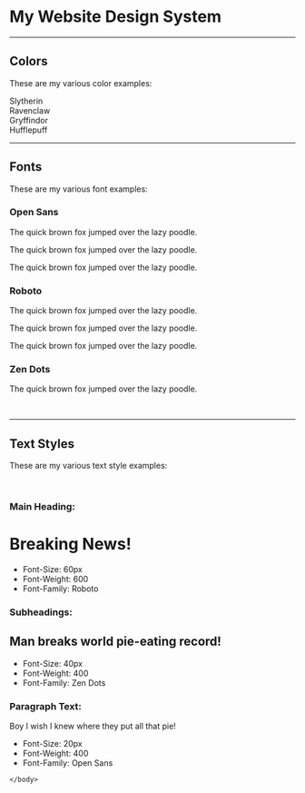 <!DOCTYPE html5>
<html>
    <head>
        <title>Website Design System</title>
        <link rel="stylesheet" href="styles.css">
    </head>
    <body>
        <h1>My Website Design System</h1>
        <hr>
        <div class="color_section">
            <h2>Colors</h2>
            <p>These are my various color examples:</p>
            <div id="color_1"><span>Slytherin</span></div>
            <div id="color_2"><span>Ravenclaw</span></div>
            <div id="color_3"><span>Gryffindor</span></div>
            <div id="color_4"><span>Hufflepuff</span></div>
        </div>
        <hr>
        <div class="font_section">
            <h2>Fonts</h2>
            <p>These are my various font examples:</p>
            <div id="font_1"> 
                <h3>Open Sans</h3>
                <p class="openSans">The quick brown fox jumped over the lazy poodle.</p>
                <p class="openSans_italic">The quick brown fox jumped over the lazy poodle.</p>
                <p class="openSans_bold">The quick brown fox jumped over the lazy poodle.</p>
            </div>
            <div id="font_2">
                <h3>Roboto</h3>
                <p class="roboto">The quick brown fox jumped over the lazy poodle.</p>
                <p class="roboto_italic">The quick brown fox jumped over the lazy poodle.</p>
                <p class="roboto_bold">The quick brown fox jumped over the lazy poodle.</p>
            </div>
            <div id="font_3">
                <h3>Zen Dots</h3>
                <p class="zenDots">The quick brown fox jumped over the lazy poodle.</p>
            </div>
        </div>
        <br>
        <hr>
        <div class="textStyle_section">
            <h2>Text Styles</h2>
            <p>These are my various text style examples:</p>
            <br>
            <h3>Main Heading:</h3>
            <div id="textStyle_1"><h1>Breaking News!</h1></div>
                <div class="center_ul">
                <ul>
                    <li>Font-Size: 60px</li>
                    <li>Font-Weight: 600</li>
                    <li>Font-Family: Roboto</li>
                </ul>
                </div>
            <h3>Subheadings:</h3>
            <div id="textStyle_2"><h2>Man breaks world pie-eating record!</h2></div>
            <div class="center_ul">    
                <ul>
                    <li>Font-Size: 40px</li>
                    <li>Font-Weight: 400</li>
                    <li>Font-Family: Zen Dots</li>
                </ul>
            </div>
            <h3>Paragraph Text:</h3>
            <div id="textStyle_3"><p>Boy I wish I knew where they put all that pie!</p></div>
            <div class="center_ul">    
                <ul>
                    <li>Font-Size: 20px</li>
                    <li>Font-Weight: 400</li>
                    <li>Font-Family: Open Sans</li>
                </ul>
            </div>
        </div>

    </body>
</html>
